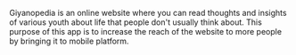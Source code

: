 Giyanopedia is an online website where you can read thoughts and insights of various youth about life that people don't usually think about. This purpose of this app is to increase the reach of the website to more people by bringing it to mobile platform.
